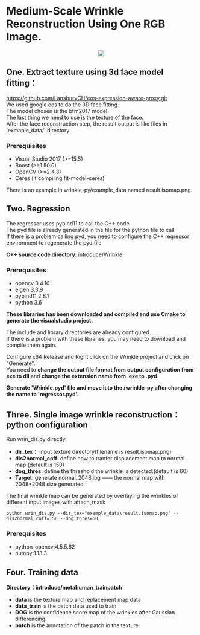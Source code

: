 # Medium-Scale Wrinkle Reconstruction Using One RGB Image.   
<p align="center"> 
<img src="/wrinkle-py/example_output/example.jpg">
</p>  
  
## One. Extract texture using 3d face model fitting：  
https://github.com/LansburyCH/eos-expression-aware-proxy.git  
We used google eos to do the 3D face fitting.  
The model chosen is the bfm2017 model.  
The last thing we need to use is the texture of the face.  
After the face reconstruction step, the result output is like files in 'exmaple_data/' directory.
### Prerequisites
+ Visual Studio 2017 (>=15.5)  
+ Boost (>=1.50.0)  
+ OpenCV (>=2.4.3)  
+ Ceres (if compiling fit-model-ceres)  

There is an example in wrinkle-py/example_data named result.isomap.png.

## Two. Regression   
The regressor uses pybind11 to call the C++ code  
The pyd file is already generated in the file for the python file to call  
If there is a problem calling pyd, you need to configure the C++ regressor environment to regenerate the pyd file  
  
**C++ source code directory**: introduce/Wrinkle
### Prerequisites    
+ opencv 3.4.16  
+ eigen 3.3.9  
+ pybind11 2.8.1  
+ python 3.6 

**These libraries has been downloaded and compiled and use Cmake to generate the visualstudio project.**  
  
The include and library directories are already configured.  
If there is a problem with these libraries, you may need to download and compile them again.  
  
Configure x64 Release and Right click on the Wrinkle project and click on "Generate".  
You need to **change the output file format from output configuration from exe to dll** and **change the extension name from .exe to .pyd**.  
  
**Generate 'Wrinkle.pyd' file and move it to the /wrinkle-py after changing the name to 'regressor.pyd'.**  

## Three. Single image wrinkle reconstruction：python configuration
Run wrin_dis.py directly.  
  
+ **dir_tex**： input texture directory(filename is result.isomap.png)  
+ **dis2normal_coff**:  define how to tranfer displacement map to normal map:(default is 150)  
+ **dog_thres**:  define the threshold the wrinkle is detected:(default is 60)  
+ **Target**:  generate normal_2048.jpg —— the normal map with 2048*2048 size generated.  
  
The final wrinkle map can be generated by overlaying the wrinkles of different input images with attach_mask  
```
python wrin_dis.py --dir_tex="example_data\result.isomap.png" --dis2normal_coff=150 --dog_thres=60
```
### Prerequisites    
+ python-opencv:4.5.5.62  
+ numpy:1.13.3  

## Four. Training data  
**Directory：introduce/metahuman_trainpatch**  
+  **data** is the texture map and replacement map data  
+  **data_train** is the patch data used to train  
+  **DOG** is the confidence score map of the wrinkles after Gaussian differencing  
+  **patch** is the annotation of the patch in the texture  

